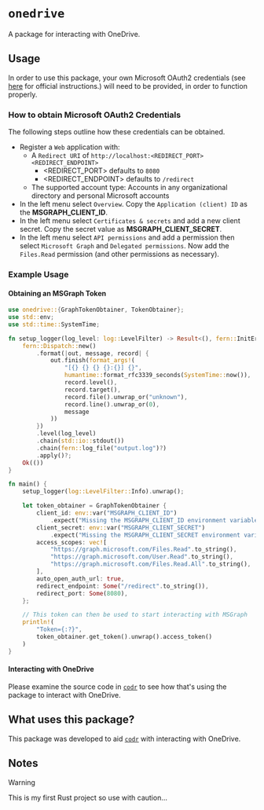 # `onedrive`

A package for interacting with OneDrive.

## Usage

In order to use this package, your own Microsoft OAuth2 credentials (see [here](https://docs.microsoft.com/azure/active-directory/develop/quickstart-register-app) for official instructions.) will need to be provided, in order to function properly.

### How to obtain Microsoft OAuth2 Credentials

The following steps outline how these credentials can be obtained.

* Register a `Web` application with:
    - A `Redirect URI` of `http://localhost:<REDIRECT_PORT><REDIRECT_ENDPOINT>`
        - <REDIRECT_PORT> defaults to `8080`
        - <REDIRECT_ENDPOINT> defaults to `/redirect`
    - The supported account type: Accounts in any organizational directory and personal Microsoft accounts
* In the left menu select `Overview`. Copy the `Application (client) ID` as the **MSGRAPH_CLIENT_ID**.
* In the left menu select `Certificates & secrets` and add a new client secret. Copy the secret value
  as **MSGRAPH_CLIENT_SECRET**.
* In the left menu select `API permissions` and add a permission then select `Microsoft Graph` and
  `Delegated permissions`. Now add the `Files.Read` permission (and other permissions as necessary).

### Example Usage

#### Obtaining an MSGraph Token

```rs
use onedrive::{GraphTokenObtainer, TokenObtainer};
use std::env;
use std::time::SystemTime;

fn setup_logger(log_level: log::LevelFilter) -> Result<(), fern::InitError> {
    fern::Dispatch::new()
        .format(|out, message, record| {
            out.finish(format_args!(
                "[{} {} {} {}:{}] {}",
                humantime::format_rfc3339_seconds(SystemTime::now()),
                record.level(),
                record.target(),
                record.file().unwrap_or("unknown"),
                record.line().unwrap_or(0),
                message
            ))
        })
        .level(log_level)
        .chain(std::io::stdout())
        .chain(fern::log_file("output.log")?)
        .apply()?;
    Ok(())
}

fn main() {
    setup_logger(log::LevelFilter::Info).unwrap();

    let token_obtainer = GraphTokenObtainer {
        client_id: env::var("MSGRAPH_CLIENT_ID")
            .expect("Missing the MSGRAPH_CLIENT_ID environment variable."),
        client_secret: env::var("MSGRAPH_CLIENT_SECRET")
            .expect("Missing the MSGRAPH_CLIENT_SECRET environment variable."),
        access_scopes: vec![
            "https://graph.microsoft.com/Files.Read".to_string(),
            "https://graph.microsoft.com/User.Read".to_string(),
            "https://graph.microsoft.com/Files.Read.All".to_string(),
        ],
        auto_open_auth_url: true,
        redirect_endpoint: Some("/redirect".to_string()),
        redirect_port: Some(8080),
    };

    // This token can then be used to start interacting with MSGraph
    println!(
        "Token={:?}",
        token_obtainer.get_token().unwrap().access_token()
    )
}
```

#### Interacting with OneDrive

Please examine the source code in [`codr`](https://github.com/PromH/codr) to see how that's using the package to interact with OneDrive.

## What uses this package?

This package was developed to aid [`codr`](https://github.com/PromH/codr) with interacting with OneDrive.

## Notes
> [!WARNING]
> This is my first Rust project so use with caution...
